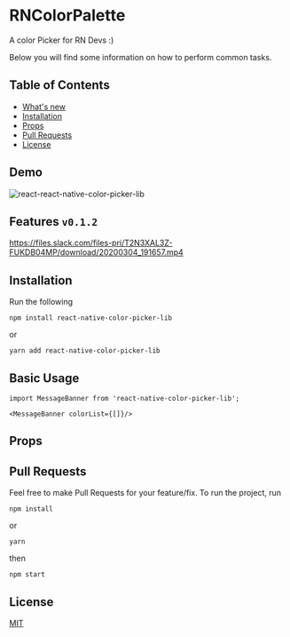# RNColorPalette
A color Picker for RN Devs :)

Below you will find some information on how to perform common tasks.<br>


## Table of Contents

- [What's new](#whats-new)
- [Installation](#installation)
- [Props](#props)
- [Pull Requests](#pr)
- [License](#license)


## Demo
![react-react-native-color-picker-lib](![react-native-color-picker](https://files.slack.com/files-pri/T2N3XAL3Z-FUKDB04MP/download/20200304_191657.mp4)
)


## Features `v0.1.2`
https://files.slack.com/files-pri/T2N3XAL3Z-FUKDB04MP/download/20200304_191657.mp4


## Installation

Run the following
```
npm install react-native-color-picker-lib
```
or
```
yarn add react-native-color-picker-lib
```

## Basic Usage

```
import MessageBanner from 'react-native-color-picker-lib';

<MessageBanner colorList={[]}/>
```


## Props



## Pull Requests

Feel free to make Pull Requests for your feature/fix.
To run the project, run
```
npm install
```
or
```
yarn
```
then
```
npm start
```


## License

[MIT](./LICENSE)
